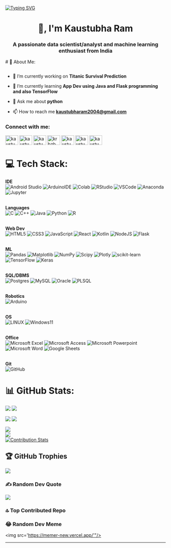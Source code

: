 [![Typing SVG](https://readme-typing-svg.demolab.com?font=Fira+Code&pause=1000&random=false&width=435&lines=Welcome+to+my+Profile)](https://git.io/typing-svg)


<h1 align="center">👋, I'm Kaustubha Ram</h1>
<h3 align="center">A passionate data scientist/analyst and machine learning enthusiast from India</h3>
# 💫 About Me:
<p align="left"> <a href="https://twitter.com/" target="blank"><img src="https://img.shields.io/twitter/follow/?logo=twitter&style=for-the-badge" alt="" /></a> </p>

- 🔭 I’m currently working on **Titanic Survival Prediction**

- 🌱 I’m currently learning **App Dev using Java and Flask programming and also TensorFlow**

- 💬 Ask me about **python**

- 📫 How to reach me **kaustubharam2004@gmail.com**


<h3 align="left">Connect with me:</h3>
<p align="left">
<a href="https://linkedin.com/in/kaustubha-ram-826922213" target="blank"><img align="center" src="https://raw.githubusercontent.com/rahuldkjain/github-profile-readme-generator/master/src/images/icons/Social/linked-in-alt.svg" alt="kaustubha ram" height="30" width="40" /></a>
<a href="https://codesandbox.com/kaustubharam2004" target="blank"><img align="center" src="https://raw.githubusercontent.com/rahuldkjain/github-profile-readme-generator/master/src/images/icons/Social/codesandbox.svg" alt="kaustubharam2004" height="30" width="40" /></a>
<a href="https://kaggle.com/kaustubharamp" target="blank"><img align="center" src="https://raw.githubusercontent.com/rahuldkjain/github-profile-readme-generator/master/src/images/icons/Social/kaggle.svg" alt="kaustubharamp" height="30" width="40" /></a>
<a href="https://instagram.com/krbzb" target="blank"><img align="center" src="https://raw.githubusercontent.com/rahuldkjain/github-profile-readme-generator/master/src/images/icons/Social/instagram.svg" alt="krbzb" height="30" width="40" /></a>
<a href="https://www.codechef.com/users/kaustubharam19" target="blank"><img align="center" src="https://cdn.jsdelivr.net/npm/simple-icons@3.1.0/icons/codechef.svg" alt="kaustubharam19" height="30" width="40" /></a>
<a href="https://www.hackerrank.com/kaustubharam" target="blank"><img align="center" src="https://raw.githubusercontent.com/rahuldkjain/github-profile-readme-generator/master/src/images/icons/Social/hackerrank.svg" alt="kaustubharam" height="30" width="40" /></a>
<a href="https://www.leetcode.com/kaustubharam2004" target="blank"><img align="center" src="https://raw.githubusercontent.com/rahuldkjain/github-profile-readme-generator/master/src/images/icons/Social/leet-code.svg" alt="kaustubharam2004" height="30" width="40" /></a>
</p>


# 💻 Tech Stack:
<strong>IDE</strong><br>
![Android Studio](https://img.shields.io/badge/Android_Studio-3DDC84?style=for-the-badge&logo=android-studio&logoColor=white)
![ArduinoIDE](https://img.shields.io/badge/Arduino_IDE-00979D?style=for-the-badge&logo=arduino&logoColor=white)
![Colab](https://img.shields.io/badge/Colab-F9AB00?style=for-the-badge&logo=googlecolab&color=525252)
![RStudio](https://img.shields.io/badge/RStudio-75AADB?style=for-the-badge&logo=RStudio&logoColor=white)
![VSCode](https://img.shields.io/badge/VSCode-0078D4?style=for-the-badge&logo=visual%20studio%20code&logoColor=white)
![Anaconda](https://img.shields.io/badge/Anaconda-%2344A833.svg?style=for-the-badge&logo=anaconda&logoColor=white)
![Jupyter](https://img.shields.io/badge/Jupyter-F37626.svg?&style=for-the-badge&logo=Jupyter&logoColor=white)

<br><strong>Languages</strong><br>
![C](https://img.shields.io/badge/c-%2300599C.svg?style=for-the-badge&logo=c&logoColor=white) 
![C++](https://img.shields.io/badge/c++-%2300599C.svg?style=for-the-badge&logo=c%2B%2B&logoColor=white) 
![Java](https://img.shields.io/badge/java-%23ED8B00.svg?style=for-the-badge&logo=openjdk&logoColor=white) 
![Python](https://img.shields.io/badge/python-3670A0?style=for-the-badge&logo=python&logoColor=ffdd54)
![R](https://img.shields.io/badge/r-%23276DC3.svg?style=for-the-badge&logo=r&logoColor=white) 

<br><strong>Web Dev</strong><br>
![HTML5](https://img.shields.io/badge/html5-%23E34F26.svg?style=for-the-badge&logo=html5&logoColor=white) 
![CSS3](https://img.shields.io/badge/css3-%231572B6.svg?style=for-the-badge&logo=css3&logoColor=white) 
![JavaScript](https://img.shields.io/badge/javascript-%23323330.svg?style=for-the-badge&logo=javascript&logoColor=%23F7DF1E) 
![React](https://img.shields.io/badge/react-%2320232a.svg?style=for-the-badge&logo=react&logoColor=%2361DAFB) 
![Kotlin](https://img.shields.io/badge/kotlin-%237F52FF.svg?style=for-the-badge&logo=kotlin&logoColor=white) 
![NodeJS](https://img.shields.io/badge/node.js-6DA55F?style=for-the-badge&logo=node.js&logoColor=white)
![Flask](https://img.shields.io/badge/Flask-000000?style=for-the-badge&logo=flask&logoColor=white)

<br><strong>ML</strong><br>
![Pandas](https://img.shields.io/badge/pandas-%23150458.svg?style=for-the-badge&logo=pandas&logoColor=white) 
![Matplotlib](https://img.shields.io/badge/Matplotlib-%23ffffff.svg?style=for-the-badge&logo=Matplotlib&logoColor=black) 
![NumPy](https://img.shields.io/badge/numpy-%23013243.svg?style=for-the-badge&logo=numpy&logoColor=white) 
![Scipy](https://img.shields.io/badge/SciPy-%230C55A5.svg?style=for-the-badge&logo=scipy&logoColor=%white) 
![Plotly](https://img.shields.io/badge/Plotly-239120?style=for-the-badge&logo=plotly&logoColor=white)
![scikit-learn](https://img.shields.io/badge/scikit--learn-%23F7931E.svg?style=for-the-badge&logo=scikit-learn&logoColor=white) 
![TensorFlow](https://img.shields.io/badge/TensorFlow-%23FF6F00.svg?style=for-the-badge&logo=TensorFlow&logoColor=white) 
![Keras](https://img.shields.io/badge/Keras-D00000?style=for-the-badge&logo=Keras&logoColor=white)


<br><strong>SQL/DBMS</strong><br>
![Postgres](https://img.shields.io/badge/postgres-%23316192.svg?style=for-the-badge&logo=postgresql&logoColor=white) 
![MySQL](https://img.shields.io/badge/mysql-4479A1.svg?style=for-the-badge&logo=mysql&logoColor=white)
![Oracle](https://img.shields.io/badge/Oracle-F80000?style=for-the-badge&logo=Oracle&logoColor=white)
![PLSQL](https://img.shields.io/badge/PLSQL-F80000?style=for-the-badge&logo=oracle&logoColor=black)

<br><strong>Robotics</strong><br>
![Arduino](https://img.shields.io/badge/-Arduino-00979D?style=for-the-badge&logo=Arduino&logoColor=white)


<br><strong>OS</strong><br>
![LINUX](https://img.shields.io/badge/Linux-FCC624?style=for-the-badge&logo=linux&logoColor=black)
![Windows11](https://img.shields.io/badge/Windows_11-0078d4?style=for-the-badge&logo=windows-11&logoColor=white)

<br><strong>Office</strong><br>
![Microsoft Excel](https://img.shields.io/badge/Microsoft_Excel-217346?style=for-the-badge&logo=microsoft-excel&logoColor=white)
![Microsoft Access](https://img.shields.io/badge/Microsoft_Access-A4373A?style=for-the-badge&logo=microsoft-access&logoColor=white)
![Microsoft Powerpoint](https://img.shields.io/badge/Microsoft_PowerPoint-B7472A?style=for-the-badge&logo=microsoft-powerpoint&logoColor=white)
![Microsoft Word](https://img.shields.io/badge/Microsoft_Word-2B579A?style=for-the-badge&logo=microsoft-word&logoColor=white)
![Google Sheets](https://img.shields.io/badge/Google%20Sheets-34A853?style=for-the-badge&logo=google-sheets&logoColor=white)

<br><strong>Git</strong><br>
![GitHub](https://img.shields.io/badge/github-%23121011.svg?style=for-the-badge&logo=github&logoColor=white)



# 📊 GitHub Stats:

![](https://hits.seeyoufarm.com/api/count/incr/badge.svg?url=https%3A%2F%2Fgithub.com%2FKaustubhaRam1212%2Fhit-counter)
![](https://github-readme-activity-graph.vercel.app/graph?username=KaustubhaRam&theme=high-contrast)

![](https://gists-readme.yizack.com/api?user=KaustubhaRam)
![](https://github-profile-summary-cards.vercel.app/api/cards/profile-details?username=KaustubhaRam&theme=github_dark)

![](https://github-readme-streak-stats.herokuapp.com/?user=KaustubhaRam&theme=dark&hide_border=false)<br/>
![](https://github-readme-stats.vercel.app/api/top-langs/?username=KaustubhaRam&theme=dark&hide_border=false&include_all_commits=true&count_private=true&layout=compact)<br/>
[![Contribution Stats](https://github-contribution-stats.vercel.app/api/?username=kaustubharam)](https://github.com/KaustubhaRam/github-contribution-stats/)<br/>

## 🏆 GitHub Trophies
![](https://github-profile-trophy.vercel.app/?username=KaustubhaRam&theme=radical&no-frame=false&no-bg=true&margin-w=4)

### ✍️ Random Dev Quote
![](https://quotes-github-readme.vercel.app/api?type=horizontal&theme=radical)

### 🔝 Top Contributed Repo

### 😂 Random Dev Meme
<img src='https://memer-new.vercel.app/'"/>

---

